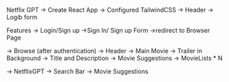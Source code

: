 Netflix GPT
-> Create React App
-> Configured TailwindCSS
-> Header
-> Logib form

Features
-> Login/Sign up
   ->Sign In/ Sign up Form
   ->redirect to Browser Page

-> Browse (after authentication)
   -> Header
   -> Main Movie
      -> Trailer in Background
      -> Title and Description
      -> Movie Suggestions
         -> MovieLists * N

-> NetflixGPT
   -> Search Bar
   -> Movie Suggestions